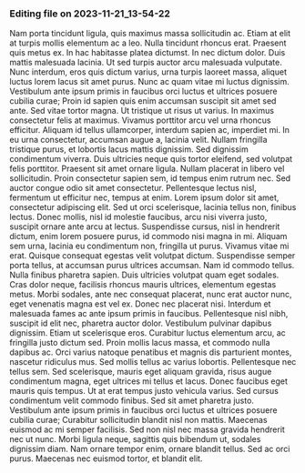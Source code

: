 

### Editing file on 2023-11-21_13-54-22

Nam porta tincidunt ligula, quis maximus massa sollicitudin ac. Etiam at elit at turpis mollis elementum ac a leo. Nulla tincidunt rhoncus erat. Praesent quis metus ex. In hac habitasse platea dictumst. In nec dictum dolor. Duis mattis malesuada lacinia. Ut sed turpis auctor arcu malesuada vulputate. Nunc interdum, eros quis dictum varius, urna turpis laoreet massa, aliquet luctus lorem lacus sit amet purus. Nunc ac quam vitae mi luctus dignissim. Vestibulum ante ipsum primis in faucibus orci luctus et ultrices posuere cubilia curae; Proin id sapien quis enim accumsan suscipit sit amet sed ante.
Sed vitae tortor magna. Ut tristique ut risus ut varius. In maximus consectetur felis at maximus. Vivamus porttitor arcu vel urna rhoncus efficitur. Aliquam id tellus ullamcorper, interdum sapien ac, imperdiet mi. In eu urna consectetur, accumsan augue a, lacinia velit. Nullam fringilla tristique purus, et lobortis lacus mattis dignissim. Sed dignissim condimentum viverra. Duis ultricies neque quis tortor eleifend, sed volutpat felis porttitor. Praesent sit amet ornare ligula. Nullam placerat in libero vel sollicitudin. Proin consectetur sapien sem, id tempus enim rutrum nec. Sed auctor congue odio sit amet consectetur. Pellentesque lectus nisl, fermentum ut efficitur nec, tempus at enim. Lorem ipsum dolor sit amet, consectetur adipiscing elit. Sed ut orci scelerisque, lacinia tellus non, finibus lectus.
Donec mollis, nisl id molestie faucibus, arcu nisi viverra justo, suscipit ornare ante arcu at lectus. Suspendisse cursus, nisl in hendrerit dictum, enim lorem posuere purus, id commodo nisi magna in mi. Aliquam sem urna, lacinia eu condimentum non, fringilla ut purus. Vivamus vitae mi erat. Quisque consequat egestas velit volutpat dictum. Suspendisse semper porta tellus, at accumsan purus ultrices accumsan. Nam id commodo tellus. Nulla finibus pharetra sapien. Duis ultricies volutpat quam eget sodales. Cras dolor neque, facilisis rhoncus mauris ultrices, elementum egestas metus. Morbi sodales, ante nec consequat placerat, nunc erat auctor nunc, eget venenatis magna est vel ex.
Donec nec placerat nisi. Interdum et malesuada fames ac ante ipsum primis in faucibus. Pellentesque nisl nibh, suscipit id elit nec, pharetra auctor dolor. Vestibulum pulvinar dapibus dignissim. Etiam ut scelerisque eros. Curabitur luctus elementum arcu, ac fringilla justo dictum sed. Proin mollis lacus massa, et commodo nulla dapibus ac. Orci varius natoque penatibus et magnis dis parturient montes, nascetur ridiculus mus. Sed mollis tellus ac varius lobortis. Pellentesque nec tellus sem. Sed scelerisque, mauris eget aliquam gravida, risus augue condimentum magna, eget ultrices mi tellus et lacus. Donec faucibus eget mauris quis tempus.
Ut at erat tempus justo vehicula varius. Sed cursus condimentum velit commodo finibus. Sed sit amet pharetra justo. Vestibulum ante ipsum primis in faucibus orci luctus et ultrices posuere cubilia curae; Curabitur sollicitudin blandit nisl non mattis. Maecenas euismod ac mi semper facilisis. Sed non nisl nec massa gravida hendrerit nec ut nunc. Morbi ligula neque, sagittis quis bibendum ut, sodales dignissim diam. Nam ornare tempor enim, ornare blandit tellus. Sed ac orci purus. Maecenas nec euismod tortor, et blandit elit.


